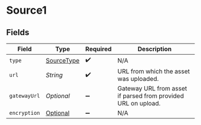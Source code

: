 # Source1


## Fields

| Field                                                                     | Type                                                                      | Required                                                                  | Description                                                               |
| ------------------------------------------------------------------------- | ------------------------------------------------------------------------- | ------------------------------------------------------------------------- | ------------------------------------------------------------------------- |
| `type`                                                                    | [SourceType](../../models/components/SourceType.md)                       | :heavy_check_mark:                                                        | N/A                                                                       |
| `url`                                                                     | *String*                                                                  | :heavy_check_mark:                                                        | URL from which the asset was uploaded.                                    |
| `gatewayUrl`                                                              | *Optional<String>*                                                        | :heavy_minus_sign:                                                        | Gateway URL from asset if parsed from provided URL on upload.             |
| `encryption`                                                              | [Optional<EncryptionOutput>](../../models/components/EncryptionOutput.md) | :heavy_minus_sign:                                                        | N/A                                                                       |
